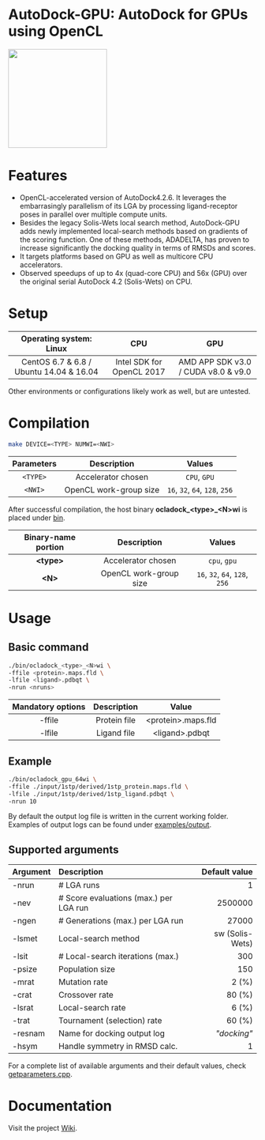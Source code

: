 AutoDock-GPU: AutoDock for GPUs using OpenCL
============================================

<img src=".png" width="200">

# Features

* OpenCL-accelerated version of AutoDock4.2.6. It leverages the embarrasingly parallelism of its LGA by processing ligand-receptor poses in parallel over multiple compute units.
* Besides the legacy Solis-Wets local search method, AutoDock-GPU adds newly implemented local-search methods based on gradients of the scoring function. One of these methods, ADADELTA, has proven to increase significantly the docking quality in terms of RMSDs and scores.
* It targets platforms based on GPU as well as multicore CPU accelerators.
* Observed speedups of up to 4x (quad-core CPU) and 56x (GPU) over the original serial AutoDock 4.2 (Solis-Wets) on CPU.

# Setup

| Operating system: Linux                  | CPU                          |GPU                                  |
|:----------------------------------------:|:----------------------------:|:-----------------------------------:|
|CentOS 6.7 & 6.8 / Ubuntu 14.04 & 16.04   | Intel SDK for OpenCL 2017    | AMD APP SDK v3.0 / CUDA v8.0 & v9.0 |

Other environments or configurations likely work as well, but are untested.

# Compilation

```zsh
make DEVICE=<TYPE> NUMWI=<NWI>
```

| Parameters | Description            | Values                         |
|:----------:|:----------------------:|:------------------------------:|
| `<TYPE>`   | Accelerator chosen     | `CPU`, `GPU`                   |
| `<NWI>`    | OpenCL work-group size | `16`, `32`, `64`, `128`, `256` |


After successful compilation, the host binary **ocladock_&lt;type&gt;_&lt;N&gt;wi** is placed under [bin](./bin).

| Binary-name portion | Description            | Values                         |
|:-------------------:|:----------------------:|:------------------------------:|
| **&lt;type&gt;**    | Accelerator chosen     | `cpu`, `gpu`                   |
| **&lt;N&gt;**       | OpenCL work-group size | `16`, `32`, `64`, `128`, `256` |

# Usage

## Basic command
```zsh
./bin/ocladock_<type>_<N>wi \
-ffile <protein>.maps.fld \
-lfile <ligand>.pdbqt \
-nrun <nruns>
```

| Mandatory options | Description   | Value                     |
|:-----------------:|:-------------:|:-------------------------:|
| -ffile            |Protein file   |&lt;protein&gt;.maps.fld   |
| -lfile            |Ligand file    |&lt;ligand&gt;.pdbqt       |

## Example
```zsh
./bin/ocladock_gpu_64wi \
-ffile ./input/1stp/derived/1stp_protein.maps.fld \
-lfile ./input/1stp/derived/1stp_ligand.pdbqt \
-nrun 10
```
By default the output log file is written in the current working folder. Examples of output logs can be found under [examples/output](examples/output/).

## Supported arguments

| Argument | Description                                  | Default value   |
|:---------|:---------------------------------------------|----------------:|
| -nrun    | # LGA runs                                   | 1               |
| -nev     | # Score evaluations (max.) per LGA run       | 2500000         |
| -ngen    | # Generations (max.) per LGA run             | 27000           |
| -lsmet   | Local-search method                          | sw (Solis-Wets) |
| -lsit    | # Local-search iterations (max.)             | 300             |
| -psize   | Population size                              | 150             |
| -mrat    | Mutation rate                                | 2 (%)           |
| -crat    | Crossover rate                               | 80 (%)          |
| -lsrat   | Local-search rate                            | 6 (%)           |
| -trat    | Tournament (selection) rate                  | 60 (%)          |
| -resnam  | Name for docking output log                  | _"docking"_     |
| -hsym    | Handle symmetry in RMSD calc.                | 1               |

For a complete list of available arguments and their default values, check [getparameters.cpp](host/src/getparameters.cpp).

# Documentation

Visit the project [Wiki](https://github.com/ccsb-scripps/AutoDock-GPU/wiki).
